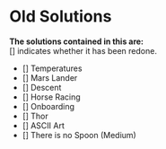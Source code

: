 # Old Solutions

<strong>The solutions contained in this are:</strong>
</br>[] indicates whether it has been redone.

- [] Temperatures
- [] Mars Lander
- [] Descent
- [] Horse Racing
- [] Onboarding
- [] Thor
- [] ASCII Art
- [] There is no Spoon (Medium)
